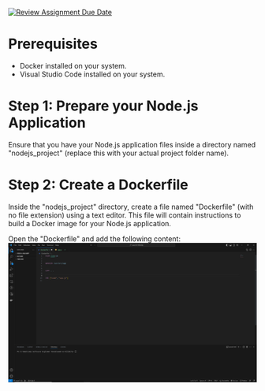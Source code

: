 [![Review Assignment Due Date](https://classroom.github.com/assets/deadline-readme-button-24ddc0f5d75046c5622901739e7c5dd533143b0c8e959d652212380cedb1ea36.svg)](https://classroom.github.com/a/nj7iw4Wb)

# Prerequisites
- Docker installed on your system.
- Visual Studio Code installed on your system.

# Step 1: Prepare your Node.js Application
Ensure that you have your Node.js application files inside a directory named "nodejs_project" (replace this with your actual project folder name).

# Step 2: Create a Dockerfile
Inside the "nodejs_project" directory, create a file named "Dockerfile" (with no file extension) using a text editor. This file will contain instructions to build a Docker image for your Node.js application.

Open the "Dockerfile" and add the following content:
![alt text](https://github.com/RevoU-FSSE-2/week-6-Hillmifp/blob/main/dokumentasi/Dokumentasi%20(7).png?raw=true)
